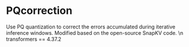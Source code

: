 # PQcorrection
Use PQ quantization to correct the errors accumulated during iterative inference windows.
Modified based on the open-source SnapKV code.
\n transformers == 4.37.2
